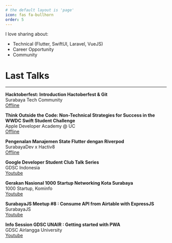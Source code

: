 ```yaml
---
# the default layout is 'page'
icon: fas fa-bullhorn
order: 5
---
```


I love sharing about:
- Technical (Flutter, SwiftUI, Laravel, VueJS)
- Career Opportunity
- Community


# Last Talks
---

**Hacktoberfest: Introduction Hactoberfest & Git**
<br>
Surabaya Tech Community
<br>
[Offline](https://www.instagram.com/p/Cy-xHSJRYan/)


**Think Outside the Code: Non-Technical Strategies for Success in the WWDC Swift Student Challenge**
<br>
Apple Developer Academy @ UC
<br>
[Offline](https://www.linkedin.com/feed/update/urn:li:activity:7051548964474523648/)


**Pengenalan Manajemen State Flutter dengan Riverpod**
<br>
SurabayaDev x Hactiv8
<br>
[Offline](https://www.instagram.com/p/CvHdL3HxEpt/)


**Google Developer Student Club Talk Series**
<br>
GDSC Indonesia
<br>
[Youtube](https://www.youtube.com/watch?v=YgeTm-h0jx0&ab_channel=GDSCIndonesia)


**Gerakan Nasional 1000 Startup Networking Kota Surabaya**
<br>
1000 Startup, Kominfo
<br>
[Youtube](https://www.youtube.com/watch?v=FZgdxASSFoo&ab_channel=GerakanNasional1000StartupDigitalJawaTimur)


**SurabayaJS Meetup #8 : Consume API from Airtable with ExpressJS**
<br>
SurabayaJS
<br>
[Youtube](https://youtu.be/-Kgy6wy0H9U?t=2681)


**Info Session GDSC UNAIR : Getting started with PWA**
<br>
GDSC Airlangga University
<br>
[Youtube](https://www.youtube.com/watch?v=chcmrJVOsQQ&ab_channel=DSCUNAIR)
